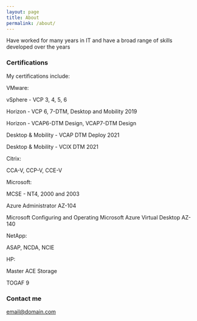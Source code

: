 ```yaml
---
layout: page
title: About
permalink: /about/
---
```


Have worked for many years in IT and have a broad range of skills developed over the years

### Certifications

My certifications include:

VMware:

vSphere -  VCP 3, 4, 5, 6

Horizon - VCP 6, 7-DTM, Desktop and Mobility 2019

Horizon - VCAP6-DTM Design, VCAP7-DTM Design

Desktop & Mobility - VCAP DTM Deploy 2021

Desktop & Mobility - VCIX DTM 2021


Citrix:

CCA-V, CCP-V, CCE-V

Microsoft:

MCSE - NT4, 2000 and 2003

Azure Administrator AZ-104

Microsoft Configuring and Operating Microsoft Azure Virtual Desktop AZ-140

NetApp: 

ASAP, NCDA, NCIE

HP:

Master ACE Storage

TOGAF 9

### Contact me

[email@domain.com](mailto:email@domain.com)